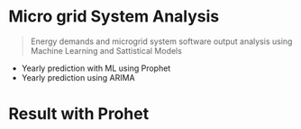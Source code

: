 # Micro grid System Analysis
> Energy demands and microgrid system software output analysis using Machine Learning and Sattistical Models

- Yearly prediction with ML using Prophet
- Yearly prediction using ARIMA

# Result with Prohet

